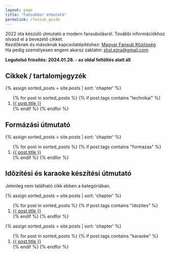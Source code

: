 ```yaml
---
layout: page
title: "Fansubber útmutató"
permalink: /fansub_guide
---
```


2022 óta készülő útmutató a modern fansubolásról. További információkhoz olvasd el a bevezető cikket.  
Kezdőknek és másoknak kapcsolatépítéshez: [Magyar Fansub Közösség](https://discord.gg/gam4ZVWKvn)  
Ha pedig személyesen engem akarsz zaklatni: [shsl.ezra@gmail.com](mailto:shsl.ezra@gmail.com)

**Legutolsó frissítés: 2024.01.28. - az oldal feltöltés alatt áll**


## Cikkek / tartalomjegyzék
{% assign sorted_posts = site.posts | sort: 'chapter' %}
<ol>
  {% for post in sorted_posts %}
	{% if post.tags contains "technikai" %}
		<li>
		  <a href="{{ post.url }}">{{ post.title }}</a>
		</li>
	{% endif %}
  {% endfor %}
</ol>


## Formázási útmutató
{% assign sorted_posts = site.posts | sort: 'chapter' %}
<ol>
  {% for post in sorted_posts %}
	{% if post.tags contains "formazas" %}
		<li>
		  <a href="{{ post.url }}">{{ post.title }}</a>
		</li>
	{% endif %}
  {% endfor %}
</ol>


## Időzítési és karaoke készítési útmutató

Jelenleg nem található cikk ebben a kategóriában.

{% assign sorted_posts = site.posts | sort: 'chapter' %}
<ol>
  {% for post in sorted_posts %}
	{% if post.tags contains "idozites" %}
		<li>
		  <a href="{{ post.url }}">{{ post.title }}</a>
		</li>
	{% endif %}
  {% endfor %}
</ol>
	
{% assign sorted_posts = site.posts | sort: 'chapter' %}
<ol>
  {% for post in sorted_posts %}
	{% if post.tags contains "karaoke" %}
		<li>
		  <a href="{{ post.url }}">{{ post.title }}</a>
		</li>
	{% endif %}
  {% endfor %}
</ol>